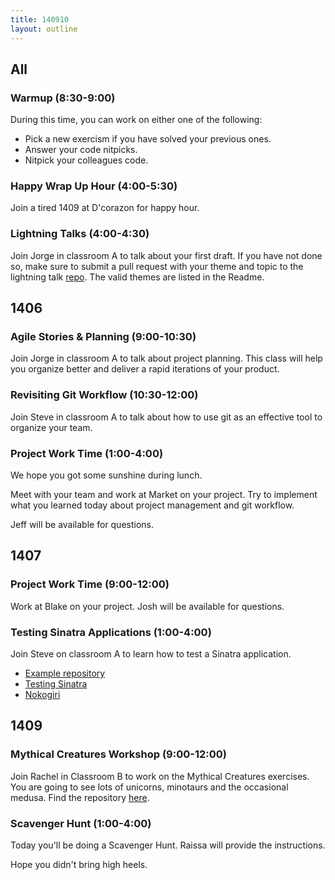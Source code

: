 ```yaml
---
title: 140910
layout: outline
---
```


## All

### Warmup (8:30-9:00)

During this time, you can work on either one of the following:

* Pick a new exercism if you have solved your previous ones.
* Answer your code nitpicks.
* Nitpick your colleagues code.

### Happy Wrap Up Hour (4:00-5:30)

Join a tired 1409 at D'corazon for happy hour.

### Lightning Talks (4:00-4:30)

Join Jorge in classroom A to talk about your first draft. If you have not done so, make sure to submit a pull request with your theme and topic to the lightning talk [repo](https://github.com/turingschool/lightning_talks). The valid themes are listed in the Readme.

## 1406

### Agile Stories & Planning (9:00-10:30)

Join Jorge in classroom A to talk about project planning. This class will help you organize better and deliver a rapid iterations of your product.

### Revisiting Git Workflow (10:30-12:00)

Join Steve in classroom A to talk about how to use git as an effective tool to organize your team.

### Project Work Time (1:00-4:00)

We hope you got some sunshine during lunch.

Meet with your team and work at Market on your project. Try to implement what you learned today about project management and git workflow.

Jeff will be available for questions.

## 1407

### Project Work Time (9:00-12:00)

Work at Blake on your project. Josh will be available for questions.

### Testing Sinatra Applications (1:00-4:00)

Join Steve on classroom A to learn how to test a Sinatra application.

* [Example repository](https://github.com/turingschool-examples/feel-good-bot)
* [Testing Sinatra](http://www.sinatrarb.com/testing.html)
* [Nokogiri](http://nokogiri.org/tutorials)

## 1409

### Mythical Creatures Workshop (9:00-12:00)

Join Rachel in Classroom B to work on the Mythical Creatures exercises. You are going to see lots of unicorns, minotaurs and the occasional medusa. Find the repository [here](https://github.com/turingschool/ruby-exercises).

### Scavenger Hunt (1:00-4:00)

Today you'll be doing a Scavenger Hunt. Raissa will provide the instructions.

Hope you didn't bring high heels.
